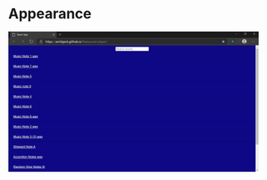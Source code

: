 # Appearance

![freesound-player's appearance as of 12:56 PM PST Tuesday, August 11, 2020](https://github.com/amilajack/freesound-player/blob/master/screenshots/current-appearance-of-freesound-player's-public-URL-2020-08-11-124509.jpg)